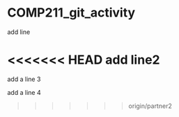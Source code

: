 # COMP211_git_activity

add line

<<<<<<< HEAD
add line2
=======
add a line 3

add a line 4
>>>>>>> origin/partner2
